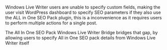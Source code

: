 Windows Live Writer users are unable to specify custom fields, making the user visit WordPress dashboard to specify SEO parameters if they also use the ALL in One SEO Pack plugin, this is a inconvenience as it requires users to perform multiple actions for a single post.

The All In One SEO Pack Windows Live Writer Bridge bridges that gap, by allowing users to specify All in One SEO pack details from Windows Live Writer itself